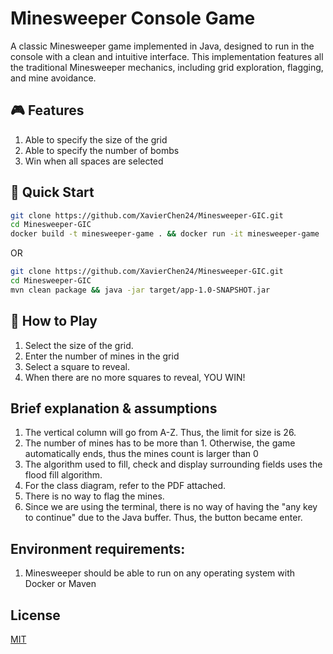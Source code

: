 # Minesweeper Console Game
A classic Minesweeper game implemented in Java, designed to run in the console with a clean and intuitive interface. This implementation features all the traditional Minesweeper mechanics, including grid exploration, flagging, and mine avoidance.

## 🎮 Features
1. Able to specify the size of the grid
2. Able to specify the number of bombs
3. Win when all spaces are selected

## 🚀 Quick Start
```bash
git clone https://github.com/XavierChen24/Minesweeper-GIC.git
cd Minesweeper-GIC
docker build -t minesweeper-game . && docker run -it minesweeper-game
```
OR
```bash
git clone https://github.com/XavierChen24/Minesweeper-GIC.git
cd Minesweeper-GIC
mvn clean package && java -jar target/app-1.0-SNAPSHOT.jar
```

## 🎯 How to Play
1. Select the size of the grid.
2. Enter the number of mines in the grid
3. Select a square to reveal.
4. When there are no more squares to reveal, YOU WIN!

## Brief explanation & assumptions
1. The vertical column will go from A-Z. Thus, the limit for size is 26.
2. The number of mines has to be more than 1. Otherwise, the game automatically ends, thus the mines count is larger than 0
3. The algorithm used to fill, check and display surrounding fields uses the flood fill algorithm.
4. For the class diagram, refer to the PDF attached.
5. There is no way to flag the mines.
6. Since we are using the terminal, there is no way of having the "any key to continue" due to the Java buffer. Thus, the button became enter.

## Environment requirements:
1. Minesweeper should be able to run on any operating system with Docker or Maven

## License
[MIT](https://choosealicense.com/licenses/mit/)